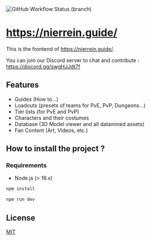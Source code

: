 ![GitHub Workflow Status (branch)](https://img.shields.io/github/workflow/status/NieR-Rein-Guide/nierrein.guide/Sanity%20Checks/main?label=lint&style=flat-square)

# https://nierrein.guide/

This is the frontend of https://nierrein.guide/.

You can join our Discord server to chat and contribute : https://discord.gg/swgHJJdt7f


## Features

- Guides (How to...)
- Loadouts (presets of teams for PvE, PvP, Dungeons...)
- Tier lists (for PvE and PvP)
- Characters and their costumes
- Database (3D Model viewer and all datamined assets)
- Fan Content (Art, Videos, etc.)

## How to install the project ?

### Requirements
- Node.js (> 16.x)

```bash
npm install
```

```bash
npm run dev
```

## License

[MIT](./LICENSE)